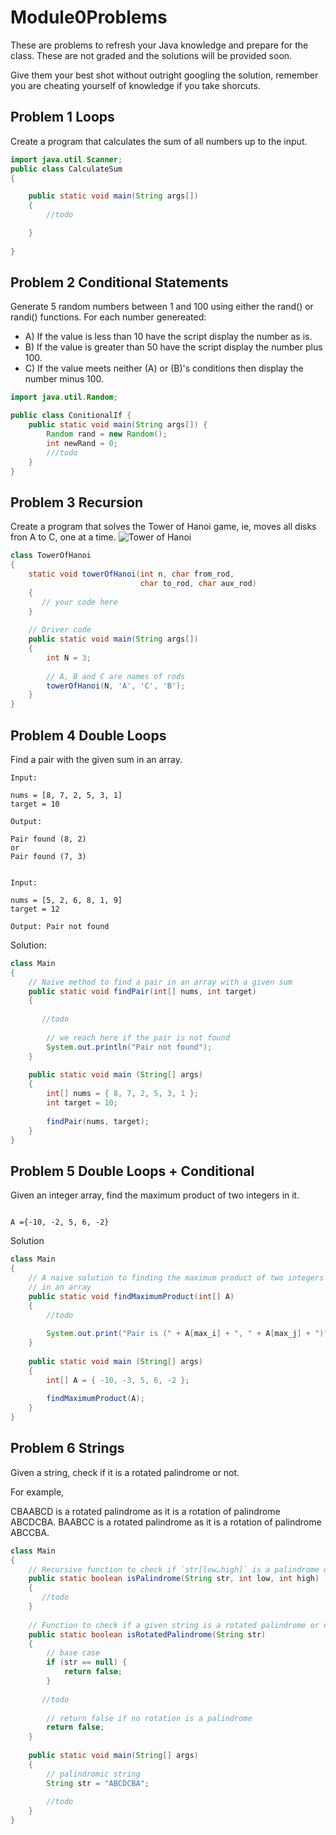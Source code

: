 # Module0Problems


These are problems to refresh your Java knowledge and prepare for the class. These are not graded and the solutions will be provided soon. 

Give them your best shot without outright googling the solution, remember you are cheating yourself of knowledge if you take shorcuts.

## Problem 1 Loops

Create a program that calculates the sum of all numbers up to the input.

```java
import java.util.Scanner;
public class CalculateSum
{

    public static void main(String args[])
    {
        //todo

    }
    
}
```

## Problem 2 Conditional Statements

Generate 5 random numbers between 1 and 100 using either the rand() or randi() functions. 
For each number genereated:
* A) If the value is less than 10 have the script display the number as is.
* B) If the value is greater than 50 have the script display the number plus 100.
* C) If the value meets neither (A) or (B)'s conditions then display the number minus 100.

```java
import java.util.Random;

public class ConitionalIf {
    public static void main(String args[]) {
        Random rand = new Random();
        int newRand = 0;
        ///todo
    }
}
```

## Problem 3 Recursion

Create a program that solves the Tower of Hanoi game, ie, moves all disks fron A to C, one at a time.
![Tower of Hanoi](https://cdn-media-1.freecodecamp.org/images/0*UB4f9VNg1RRs4k93.png)


```java
class TowerOfHanoi 
{
    static void towerOfHanoi(int n, char from_rod,
                             char to_rod, char aux_rod)
    {
       // your code here
    }
 
    // Driver code
    public static void main(String args[])
    {
        int N = 3;
 
        // A, B and C are names of rods
        towerOfHanoi(N, 'A', 'C', 'B');
    }
}
```
## Problem 4 Double Loops

Find a pair with the given sum in an array.

```text
Input:
 
nums = [8, 7, 2, 5, 3, 1]
target = 10
 
Output:
 
Pair found (8, 2)
or
Pair found (7, 3)
 
 
Input:
 
nums = [5, 2, 6, 8, 1, 9]
target = 12
 
Output: Pair not found
```

Solution:
```java
class Main
{
    // Naive method to find a pair in an array with a given sum
    public static void findPair(int[] nums, int target)
    {
       
       //todo
 
        // we reach here if the pair is not found
        System.out.println("Pair not found");
    }
 
    public static void main (String[] args)
    {
        int[] nums = { 8, 7, 2, 5, 3, 1 };
        int target = 10;
 
        findPair(nums, target);
    }
}
```

## Problem 5 Double Loops + Conditional

Given an integer array, find the maximum product of two integers in it.

```text

A ={-10, -2, 5, 6, -2}

```

Solution
```java
class Main
{
    // A naive solution to finding the maximum product of two integers
    // in an array
    public static void findMaximumProduct(int[] A)
    {
        //todo
 
        System.out.print("Pair is (" + A[max_i] + ", " + A[max_j] + ")");
    }
 
    public static void main (String[] args)
    {
        int[] A = { -10, -3, 5, 6, -2 };
 
        findMaximumProduct(A);
    }
}
```

## Problem 6 Strings

Given a string, check if it is a rotated palindrome or not.

For example,

CBAABCD is a rotated palindrome as it is a rotation of palindrome ABCDCBA.
BAABCC is a rotated palindrome as it is a rotation of palindrome ABCCBA.

```java
class Main
{
    // Recursive function to check if `str[low…high]` is a palindrome or not
    public static boolean isPalindrome(String str, int low, int high)
    {
       //todo
    }
 
    // Function to check if a given string is a rotated palindrome or not
    public static boolean isRotatedPalindrome(String str)
    {
        // base case
        if (str == null) {
            return false;
        }
 
       //todo
 
        // return false if no rotation is a palindrome
        return false;
    }
 
    public static void main(String[] args)
    {
        // palindromic string
        String str = "ABCDCBA";
 
        //todo
    }
}
```
